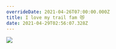 ```yaml
---
overrideDate: 2021-04-26T07:00:00.000Z
title: I love my trail fam 😻
date: 2021-04-29T02:56:07.328Z
---
```

![](2c7c94cc-2e82-4b89-bc66-7c0bc5d16e50.jpeg)